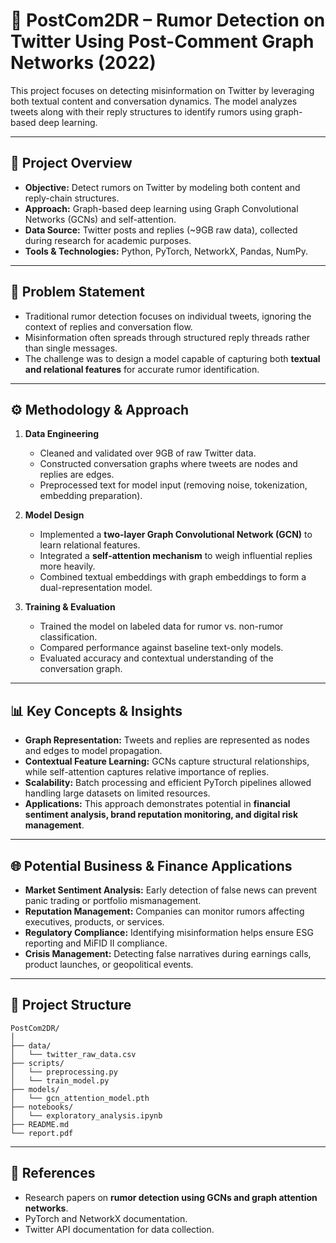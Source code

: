# 🚀 PostCom2DR – Rumor Detection on Twitter Using Post-Comment Graph Networks (2022)

This project focuses on detecting misinformation on Twitter by leveraging both textual content and conversation dynamics. The model analyzes tweets along with their reply structures to identify rumors using graph-based deep learning.

---

## 📌 Project Overview

* **Objective:** Detect rumors on Twitter by modeling both content and reply-chain structures.
* **Approach:** Graph-based deep learning using Graph Convolutional Networks (GCNs) and self-attention.
* **Data Source:** Twitter posts and replies (\~9GB raw data), collected during research for academic purposes.
* **Tools & Technologies:** Python, PyTorch, NetworkX, Pandas, NumPy.

---

## 🧠 Problem Statement

* Traditional rumor detection focuses on individual tweets, ignoring the context of replies and conversation flow.
* Misinformation often spreads through structured reply threads rather than single messages.
* The challenge was to design a model capable of capturing both **textual and relational features** for accurate rumor identification.

---

## ⚙️ Methodology & Approach

1. **Data Engineering**

   * Cleaned and validated over 9GB of raw Twitter data.
   * Constructed conversation graphs where tweets are nodes and replies are edges.
   * Preprocessed text for model input (removing noise, tokenization, embedding preparation).

2. **Model Design**

   * Implemented a **two-layer Graph Convolutional Network (GCN)** to learn relational features.
   * Integrated a **self-attention mechanism** to weigh influential replies more heavily.
   * Combined textual embeddings with graph embeddings to form a dual-representation model.

3. **Training & Evaluation**

   * Trained the model on labeled data for rumor vs. non-rumor classification.
   * Compared performance against baseline text-only models.
   * Evaluated accuracy and contextual understanding of the conversation graph.

---

## 📊 Key Concepts & Insights

* **Graph Representation:** Tweets and replies are represented as nodes and edges to model propagation.
* **Contextual Feature Learning:** GCNs capture structural relationships, while self-attention captures relative importance of replies.
* **Scalability:** Batch processing and efficient PyTorch pipelines allowed handling large datasets on limited resources.
* **Applications:** This approach demonstrates potential in **financial sentiment analysis, brand reputation monitoring, and digital risk management**.

---

## 🌐 Potential Business & Finance Applications

* **Market Sentiment Analysis:** Early detection of false news can prevent panic trading or portfolio mismanagement.
* **Reputation Management:** Companies can monitor rumors affecting executives, products, or services.
* **Regulatory Compliance:** Identifying misinformation helps ensure ESG reporting and MiFID II compliance.
* **Crisis Management:** Detecting false narratives during earnings calls, product launches, or geopolitical events.

---

## 📂 Project Structure

```
PostCom2DR/
│
├── data/
│   └── twitter_raw_data.csv
├── scripts/
│   └── preprocessing.py
│   └── train_model.py
├── models/
│   └── gcn_attention_model.pth
├── notebooks/
│   └── exploratory_analysis.ipynb
├── README.md
└── report.pdf
```

---

## 📎 References

* Research papers on **rumor detection using GCNs and graph attention networks**.
* PyTorch and NetworkX documentation.
* Twitter API documentation for data collection.
